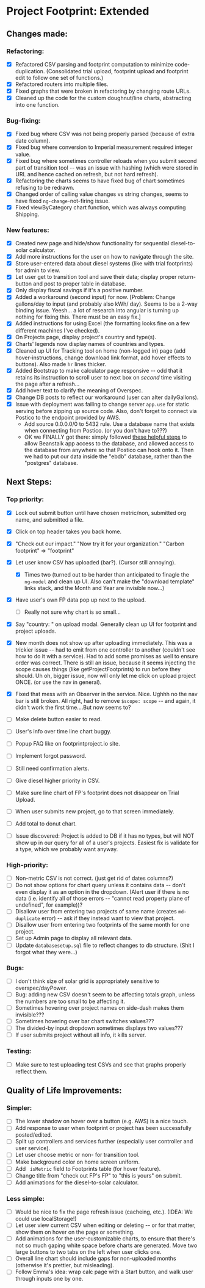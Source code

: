 # Project Footprint: Extended

## Changes made:
### Refactoring:
- [x] Refactored CSV parsing and footprint computation to minimize code-duplication. (Consolidated trial upload, footprint upload and footprint edit to follow one set of functions.)
- [x] Refactored routers into multiple files.
- [x] Fixed graphs that were broken in refactoring by changing route URLs.
- [x] Cleaned up the code for the custom doughnut/line charts, abstracting into one function.

### Bug-fixing:
- [x] Fixed bug where CSV was not being properly parsed (because of extra date column).
- [x] Fixed bug where conversion to Imperial measurement required integer value.
- [x] Fixed bug where sometimes controller reloads when you submit second part of transition tool -- was an issue with hashing (which were stored in URL and hence cached on refresh, but not hard refresh).
- [x] Refactoring the charts seems to have fixed bug of chart sometimes refusing to be redrawn.
- [x] Changed order of calling value changes vs string changes, seems to have fixed `ng-change`-not-firing issue.
- [x] Fixed viewByCategory chart function, which was always computing Shipping.

### New features:
- [x] Created new page and hide/show functionality for sequential diesel-to-solar calculator.
- [x] Add more instructions for the user on how to navigate through the site.
- [x] Store user-entered data about diesel systems (like with trial footprints) for admin to view.
- [x] Let user get to transition tool and save their data; display proper return-button and post to proper table in database.
- [x] Only display fiscal savings if it's a positive number.
- [x] Added a workaround (second input) for now. [Problem: Change gallons/day to input (and probably also kWh/ day). Seems to be a 2-way binding issue. Yeesh... a lot of research into angular is turning up nothing for fixing this. There must be an easy fix.]
- [x] Added instructions for using Excel (the formatting looks fine on a few different machines I've checked).
- [x] On Projects page, display project's country and type(s).
- [x] Charts' legends now display names of countries and types.
- [x] Cleaned up UI for Tracking tool on home (non-logged in) page (add hover-instructions, change download link format, add hover effects to buttons). Also made `hr` lines thicker.
- [x] Added Bootstrap to make calculator page responsive -- odd that it retains its instruction to scroll user to next box on *second* time visiting the page after a refresh...
- [x] Add hover text to clarify the meaning of Overspec.
- [x] Change DB posts to reflect our workaround (user can alter dailyGallons).
- [x] Issue with deployment was failing to change server `app.use` for static serving before zipping up source code. Also, don't forget to connect via Postico to the endpoint provided by AWS.
  - Add source 0.0.0.0/0 to 5432 rule. Use a database name that exists when connecting from Postico. (or you don't have to???)
  - OK we FINALLY got there: simply followed [these helpful steps](https://medium.com/@harrison0723/beginners-guide-to-aws-beanstalk-using-node-js-d061bb4b8755) to allow Beanstalk app access to the database, and allowed access to the database from anywhere so that Postico can hook onto it. Then we had to put our data inside the "ebdb" database, rather than the "postgres" database.





## Next Steps:

### Top priority:
- [x] Lock out submit button until have chosen metric/non, submitted org name, and submitted a file.
- [x] Click on top header takes you back home.
- [x] "Check out our impact." "Now try it for your organization." "Carbon footprint" => "footprint"
- [x] Let user know CSV has uploaded (bar?). (Cursor still annoying).
  - [x] Times two (turned out to be harder than anticipated to finagle the `ng-model` and clean up UI. Also can't make the "download template" links stack, and the Month and Year are invisible now...)
- [x] Have user's own FP data pop up next to the upload.
  - [ ] Really not sure why chart is so small...
- [x] Say "country: " on upload modal. Generally clean up UI for footprint and project uploads.
- [x] New month does not show up after uploading immediately. This was a trickier issue -- had to emit from one controller to another (couldn't see how to do it with a service). Had to add some promises as well to ensure order was correct. There is still an issue, because it seems injecting the scope causes things (like getProjectFootprints) to run before they should. Uh oh, bigger issue, now will only let me click on upload project ONCE. (or use the nav in general).
- [x] Fixed that mess with an Observer in the service. Nice. Ughhh no the nav bar is still broken. All right, had to remove `$scope: scope` -- and again, it didn't work the first time....But now seems to?
- [ ] Make delete button easier to read.
- [ ] User's info over time line chart buggy.
- [ ] Popup FAQ like on footprintproject.io site.
- [ ] Implement forgot password.
- [ ] Still need confirmation alerts.
- [ ] Give diesel higher priority in CSV.
- [ ] Make sure line chart of FP's footprint does not disappear on Trial Upload.
- [ ] When user submits new project, go to that screen immediately.
- [ ] Add total to donut chart.
- [ ] Issue discovered: Project is added to DB if it has no types, but will NOT show up in our query for all of a user's projects. Easiest fix is validate for a type, which we probably want anyway.


### High-priority:
- [ ] Non-metric CSV is not correct. (just get rid of dates columns?)
- [ ] Do not show options for chart query unless it contains data -- don't even display it as an option in the dropdown. (Alert user if there is no data (i.e. identify all of those errors -- "cannot read property plane of undefined", for example))?
- [ ] Disallow user from entering two projects of same name (creates `md-duplicate` error) -- ask if they instead want to view that project.
- [ ] Disallow user from entering two footprints of the same month for one project.
- [ ] Set up Admin page to display all relevant data.
- [ ] Update `databasesetup.sql` file to reflect changes to db structure. (Shit I forgot what they were...)

### Bugs:
- [ ] I don't think size of solar grid is appropriately sensitive to overspec/dayPower.
- [ ] Bug: adding new CSV doesn't seem to be affecting totals graph, unless the numbers are too small to be affecting it.
- [ ] Sometimes hovering over project names on side-dash makes them invisible???
- [ ] Sometimes hovering over bar chart switches values???
- [ ] The divided-by input dropdown sometimes displays two values???
- [ ] If user submits project without all info, it kills server.

### Testing:
- [ ] Make sure to test uploading test CSVs and see that graphs properly reflect them.


## Quality of Life Improvements:
### Simpler:
- [ ] The lower shadow on hover over a button (e.g. AWS) is a nice touch.
- [ ] Add response to user when footprint or project has been successfully posted/edited.
- [ ] Split up controllers and services further (especially user controller and user service).
- [ ] Let user choose metric or non- for transition tool.
- [ ] Make background color on home screen uniform.
- [ ] Add ` isMetric` field to Footprints table (for hover feature).
- [ ] Change title from "check out FP's FP" to "this is yours" on submit.
- [ ] Add animations for the diesel-to-solar calculator.

### Less simple:
- [ ] Would be nice to fix the page refresh issue (cacheing, etc.). (IDEA: We could use localStorage!)
- [ ] Let user view current CSV when editing or deleting -- or for that matter, show them on hover on the page or something.
- [ ] Add animations for the user-customizable charts, to ensure that there's not so much gaping white space before charts are generated. Move two large buttons to two tabs on the left when user clicks one.
- [ ] Overall line chart should include gaps for non-uploaded months (otherwise it's prettier, but misleading).
- [ ] Follow Emma's idea: wrap calc page with a Start button, and walk user through inputs one by one.
